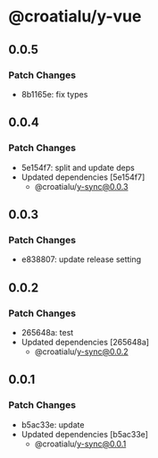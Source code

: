 # @croatialu/y-vue

## 0.0.5

### Patch Changes

- 8b1165e: fix types

## 0.0.4

### Patch Changes

- 5e154f7: split and update deps
- Updated dependencies [5e154f7]
  - @croatialu/y-sync@0.0.3

## 0.0.3

### Patch Changes

- e838807: update release setting

## 0.0.2

### Patch Changes

- 265648a: test
- Updated dependencies [265648a]
  - @croatialu/y-sync@0.0.2

## 0.0.1

### Patch Changes

- b5ac33e: update
- Updated dependencies [b5ac33e]
  - @croatialu/y-sync@0.0.1
